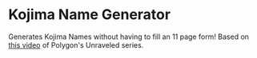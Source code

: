 # Kojima Name Generator

Generates Kojima Names without having to fill an 11 page form! Based on [this video]() of Polygon's Unraveled series. 
